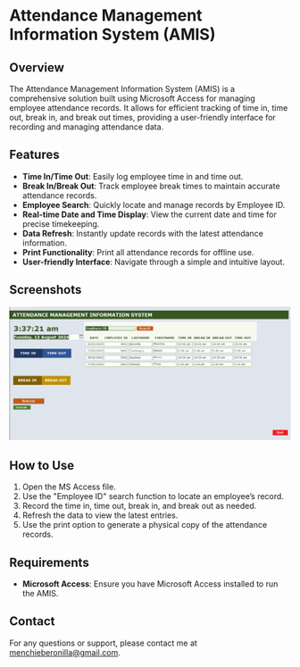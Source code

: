 # Attendance Management Information System (AMIS)

## Overview
The Attendance Management Information System (AMIS) is a comprehensive solution built using Microsoft Access for managing employee attendance records. It allows for efficient tracking of time in, time out, break in, and break out times, providing a user-friendly interface for recording and managing attendance data.

## Features
- **Time In/Time Out**: Easily log employee time in and time out.
- **Break In/Break Out**: Track employee break times to maintain accurate attendance records.
- **Employee Search**: Quickly locate and manage records by Employee ID.
- **Real-time Date and Time Display**: View the current date and time for precise timekeeping.
- **Data Refresh**: Instantly update records with the latest attendance information.
- **Print Functionality**: Print all attendance records for offline use.
- **User-friendly Interface**: Navigate through a simple and intuitive layout.

## Screenshots
![AMIS](AMIS.png)

## How to Use
1. Open the MS Access file.
2. Use the "Employee ID" search function to locate an employee’s record.
3. Record the time in, time out, break in, and break out as needed.
4. Refresh the data to view the latest entries.
5. Use the print option to generate a physical copy of the attendance records.

## Requirements
- **Microsoft Access**: Ensure you have Microsoft Access installed to run the AMIS.

## Contact
For any questions or support, please contact me at menchieberonilla@gmail.com.
